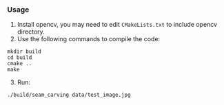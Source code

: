 ### Usage
1. Install opencv, you may need to edit `CMakeLists.txt` to include opencv directory.
2. Use the following commands to compile the code:
```
mkdir build
cd build
cmake ..
make
```
3. Run:
```
./build/seam_carving data/test_image.jpg
```
